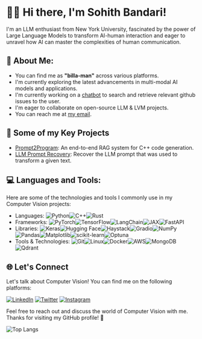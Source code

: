 # 🙋‍♂️ Hi there, I'm Sohith Bandari!

I'm an LLM enthusiast from New York University, fascinated by the power of Large Language Models to transform AI-human interaction and eager to unravel how AI can master the complexities of human communication.

## 💫 About Me:
- You can find me as <strong>"billa-man"</strong> across various platforms.
- I'm currently exploring the latest advancements in multi-modal AI models and applications.
- I'm currently working on a [chatbot](https://github.com/Billa-Man/git-issue-hound) to search and retrieve relevant github issues to the user.
- I'm eager to collaborate on open-source LLM & LVM projects.
- You can reach me at [my email](mailto:sohith.bandari@gmail.com).

## 🤖 Some of my Key Projects
- [Prompt2Program](https://github.com/Billa-Man/prompt2program): An end-to-end RAG system for C++ code generation.
- [LLM Prompt Recovery](https://www.kaggle.com/code/sohithbandari/llama-3-2-3b-llm-prompt-recovery): Recover the LLM prompt that was used to transform a given text.

## 💻 Languages and Tools:

Here are some of the technologies and tools I commonly use in my Computer Vision projects:

-  Languages: ![Python](https://img.shields.io/badge/Python-3776AB?style=flat&logo=python&logoColor=white)![C++](https://img.shields.io/badge/C++-00599C?style=flat&logo=c%2B%2B&logoColor=white)![Rust](https://img.shields.io/badge/Rust-000000?style=flat&logo=rust&logoColor=white)
-  Frameworks: ![PyTorch](https://img.shields.io/badge/PyTorch-EE4C2C?style=flat&logo=pytorch&logoColor=white)![TensorFlow](https://img.shields.io/badge/TensorFlow-FF6F00?style=flat&logo=tensorflow&logoColor=white)![LangChain](https://img.shields.io/badge/LangChain-121212?style=flat&logo=chainlink&logoColor=white)![JAX](https://img.shields.io/badge/JAX-FF6F00?style=flat&logo=jax&logoColor=white)![FastAPI](https://img.shields.io/badge/FastAPI-009688?style=flat&logo=fastapi&logoColor=white)
- Libraries: ![Keras](https://img.shields.io/badge/Keras-D00000?style=flat&logo=keras&logoColor=white)![Hugging Face](https://img.shields.io/badge/Hugging%20Face-FFD21E?style=flat&logo=huggingface&logoColor=black)![Haystack](https://img.shields.io/badge/Haystack-0081CB?style=flat&logo=haystack&logoColor=white)![Gradio](https://img.shields.io/badge/Gradio-F1C40F?style=flat&logo=gradio&logoColor=black)![NumPy](https://img.shields.io/badge/NumPy-013243?style=flat&logo=numpy&logoColor=white)![Pandas](https://img.shields.io/badge/Pandas-150458?style=flat&logo=pandas&logoColor=white)![Matplotlib](https://img.shields.io/badge/Matplotlib-11557C?style=flat&logo=matplotlib&logoColor=white)![scikit-learn](https://img.shields.io/badge/scikit--learn-F7931E?style=flat&logo=scikit-learn&logoColor=white)![Optuna](https://img.shields.io/badge/Optuna-0095D5?style=flat&logo=optuna&logoColor=white)
- Tools & Technologies: ![Git](https://img.shields.io/badge/Git-F05032?style=flat&logo=git&logoColor=white)![Linux](https://img.shields.io/badge/Linux-FCC624?style=flat&logo=linux&logoColor=black)![Docker](https://img.shields.io/badge/Docker-2496ED?style=flat&logo=docker&logoColor=white)![AWS](https://img.shields.io/badge/AWS-232F3E?style=flat&logo=amazon-aws&logoColor=white)![MongoDB](https://img.shields.io/badge/MongoDB-47A248?style=flat&logo=mongodb&logoColor=white)![Qdrant](https://img.shields.io/badge/Qdrant-FF4F64.svg?style=flat&logo=qdrant&logoColor=white)

## 🌐 Let's Connect

Let's talk about Computer Vision! You can find me on the following platforms:

[![LinkedIn](https://img.shields.io/badge/LinkedIn-%230077B5.svg?logo=linkedin&logoColor=white)](https://linkedin.com/in/sohithbandari) 
[![Twitter](https://img.shields.io/badge/Twitter-%231DA1F2.svg?logo=Twitter&logoColor=white)](https://twitter.com/b_sohith)
[![Instagram](https://img.shields.io/badge/Instagram-%23E4405F.svg?logo=Instagram&logoColor=white)](https://instagram.com/b_sohith) 

Feel free to reach out and discuss the world of Computer Vision with me. Thanks for visiting my GitHub profile! 🤖

![Top Langs](https://github-readme-stats.vercel.app/api/top-langs/?username=Billa-Man&layout=compact&theme=tokyonight)
